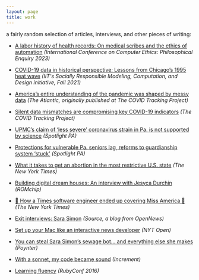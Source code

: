 ```yaml
---
layout: page
title: work
---
```

a fairly random selection of articles, interviews, and other pieces of writing:

- [A labor history of health records: On medical scribes and the ethics of automation](https://journals.library.iit.edu/index.php/CEPE2023/article/view/265) *(International Conference on Computer Ethics: Philosophical Enquiry 2023)*

- [COVID-19 data in historical perspective: Lessons from Chicago’s 1995 heat wave](https://soremo.library.iit.edu/index.php/Soremo/article/view/212) *(IIT's Socially Responsible Modeling, Computation, and Design initiative, Fall 2021)*

- [America’s entire understanding of the pandemic was shaped by messy data](https://www.theatlantic.com/science/archive/2021/05/pandemic-data-america-messy/618987/) *(The Atlantic, originally published at The COVID Tracking Project)*

- [Silent data mismatches are compromising key COVID-19 indicators](https://covidtracking.com/analysis-updates/silent-data-mismatches-are-compromising-key-covid-19-indicators) *(The COVID Tracking Project)*

- [UPMC’s claim of ‘less severe’ coronavirus strain in Pa. is not supported by science](https://www.spotlightpa.org/news/2020/07/coronavirus-less-severe-strain-pennsylvania-upmc-claim/) *(Spotlight PA)*

- [Protections for vulnerable Pa. seniors lag, reforms to guardianship system ‘stuck’](https://www.spotlightpa.org/news/2020/03/pennsylvania-supreme-court-guardianship-seniors/) *(Spotlight PA)*

- [What it takes to get an abortion in the most restrictive U.S. state](https://www.nytimes.com/interactive/2018/07/20/us/mississippi-abortion-restrictions.html) *(The New York Times)*

- [Building digital dream houses: An interview with Jesyca Durchin](https://romchip.org/index.php/romchip-journal/article/view/159) *(ROMchip)*

- [👑 How a Times software engineer ended up covering Miss America 👑](https://www.nytimes.com/2018/09/12/insider/miss-america-data-software.html) *(The New York Times)*

- [Exit interviews: Sara Simon](https://source.opennews.org/articles/exit-interviews-sara-simon/) *(Source, a blog from OpenNews)*

- [Set up your Mac like an interactive news developer](https://open.nytimes.com/set-up-your-mac-like-an-interactive-news-developer-bb8d2c4097e5) *(NYT Open)*

- [You can steal Sara Simon’s sewage bot... and everything else she makes](https://www.poynter.org/tech-tools/2016/you-can-steal-sara-simons-sewage-bot-and-everything-else-she-makes/) *(Poynter)*

- [With a sonnet, my code became sound](https://increment.com/programming-languages/code-poetry/) *(Increment)*

- [Learning fluency](https://medium.com/@sarambsimon/learning-fluency-672988a7ae52) *(RubyConf 2016)*